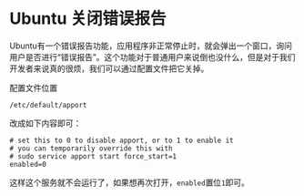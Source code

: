 # Ubuntu 关闭错误报告

Ubuntu有一个错误报告功能，应用程序非正常停止时，就会弹出一个窗口，询问用户是否进行“错误报告”。这个功能对于普通用户来说倒也没什么，但是对于我们开发者来说真的很烦，我们可以通过配置文件把它关掉。

配置文件位置
```
/etc/default/apport
```

改成如下内容即可：
```
# set this to 0 to disable apport, or to 1 to enable it
# you can temporarily override this with
# sudo service apport start force_start=1
enabled=0
```

这样这个服务就不会运行了，如果想再次打开，`enabled`置位`1`即可。

